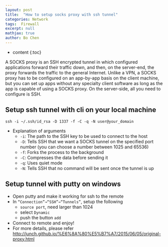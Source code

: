 ```yaml
---
layout: post
title:  "How to setup socks proxy with ssh tunnel"
categories: Network
tags:  Firewall
excerpt: null
mathjax: true
author: Bo Chen
---
```


* content
{:toc}

A SOCKS proxy is an SSH encrypted tunnel in which configured applications forward their traffic down, and then, on the server-end, the proxy forwards the traffic to the general Internet. Unlike a VPN, a SOCKS proxy has to be configured on an app-by-app basis on the client machine, but you can set up apps without any specialty client software as long as the app is capable of using a SOCKS proxy. On the server-side, all you need to configure is SSH.

## Setup ssh tunnel with cli on your local machine

`ssh -i ~/.ssh/id_rsa -D 1337 -f -C -q -N user@your_domain`

* Explanation of arguments
  * `-i`: The path to the SSH key to be used to connect to the host
  * `-D`: Tells SSH that we want a SOCKS tunnel on the specified port number (you can choose a number between 1025 and 65536)
  * `-f`: Forks the process to the background
  * `-C`: Compresses the data before sending it
  * `-q`: Uses quiet mode
  * `-N`: Tells SSH that no command will be sent once the tunnel is up

## Setup tunnel with putty on windows

* Open putty and make it working for ssh to the remote
* In `“Connection”→“SSH”→“Tunnels”`, setup the following
  * `source port`, need larger than 1024
  * select `Dynamic`
  * push the button `add`
* Connect to remote and enjoy!  
* For more details, please refer <http://junch.github.io/%E6%8A%80%E5%B7%A7/2015/06/05/original-proxy.html>
